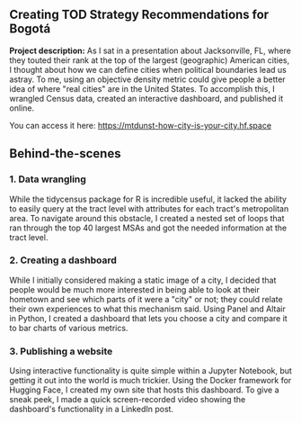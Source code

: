 ## Creating TOD Strategy Recommendations for Bogotá

**Project description:** As I sat in a presentation about Jacksonville, FL, where they touted their rank at the top of the largest (geographic) American cities, I thought about how we can define cities when political boundaries lead us astray. To me, using an objective density metric could give people a better idea of where "real cities" are in the United States. To accomplish this, I wrangled Census data, created an interactive dashboard, and published it online.

You can access it here: <https://mtdunst-how-city-is-your-city.hf.space>

## Behind-the-scenes

### 1. Data wrangling

While the tidycensus package for R is incredible useful, it lacked the ability to easily query at the tract level with attributes for each tract's metropolitan area. To navigate around this obstacle, I created a nested set of loops that ran through the top 40 largest MSAs and got the needed information at the tract level.

### 2. Creating a dashboard

While I initially considered making a static image of a city, I decided that people would be much more interested in being able to look at their hometown and see which parts of it were a "city" or not; they could relate their own experiences to what this mechanism said. Using Panel and Altair in Python, I created a dashboard that lets you choose a city and compare it to bar charts of various metrics.

### 3. Publishing a website

Using interactive functionality is quite simple within a Jupyter Notebook, but getting it out into the world is much trickier. Using the Docker framework for Hugging Face, I created my own site that hosts this dashboard. To give a sneak peek, I made a quick screen-recorded video showing the dashboard's functionality in a LinkedIn post.













